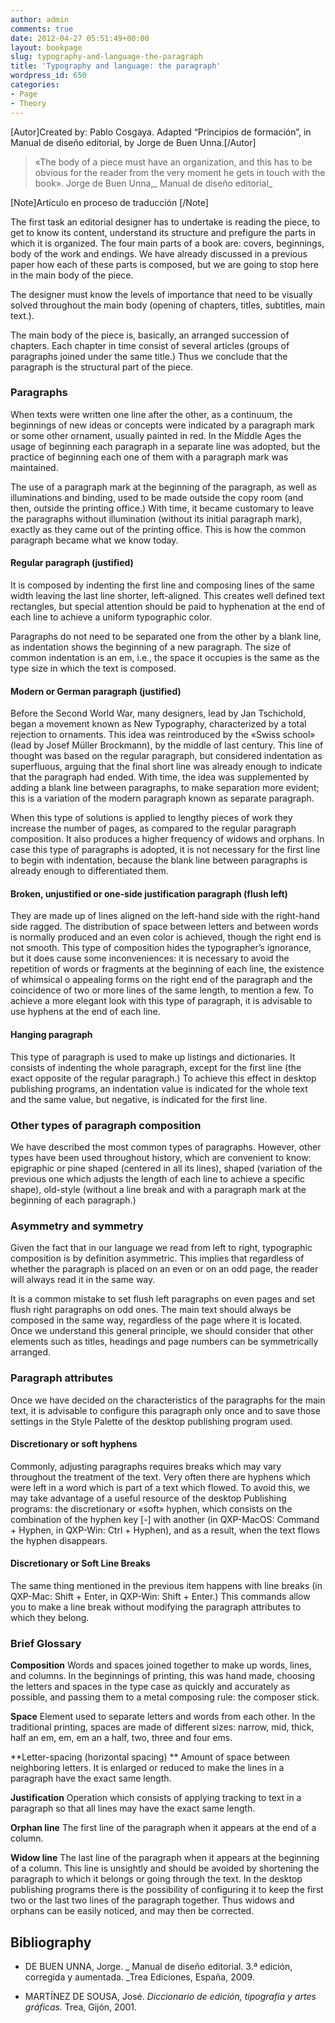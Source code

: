 ```yaml
---
author: admin
comments: true
date: 2012-04-27 05:51:49+00:00
layout: bookpage
slug: typography-and-language-the-paragraph
title: 'Typography and language: the paragraph'
wordpress_id: 650
categories:
- Page
- Theory
---
```


[Autor]Created by: Pablo Cosgaya. Adapted “Principios de formación”, in Manual de diseño editorial, by Jorge de Buen Unna.[/Autor]


> «The body of a piece must have an organization, and this has to be obvious for the reader from the very moment he gets in touch with the book». Jorge de Buen Unna,_ Manual de diseño editorial_



[Note]Artículo en proceso de traducción [/Note]

The first task an editorial designer has to undertake is reading the piece, to get to know its content, understand its structure and prefigure the parts in which it is organized. The four main parts of a book are: covers, beginnings, body of the work and endings. We have already discussed in a previous paper how each of these parts is composed, but we are going to stop here in the main body of the piece.

The designer must know the levels of importance that need to be visually solved throughout the main body (opening of chapters, titles, subtitles, main text.).

The main body of the piece is, 
basically, an arranged succession of chapters. Each chapter in time consist of several articles (groups of paragraphs joined under the same title.) Thus we conclude that the paragraph is the structural part of the piece.


### Paragraphs


When texts were written one line after the other, as a continuum, the beginnings of new ideas or concepts were indicated by a paragraph mark or some other ornament, usually painted in red. In the Middle Ages the usage of beginning each paragraph in a separate line was adopted, but the practice of beginning each one of them with a paragraph mark was maintained.

The use of a paragraph mark at the beginning of the paragraph, as well as illuminations and binding, used to be made outside the copy room (and then, outside the printing office.) With time, it became customary to leave the paragraphs without illumination (without its initial paragraph mark), exactly as they came out of the printing office. This is how the common paragraph became what we know today.


#### Regular paragraph (justified)


It is composed by indenting the first line and composing lines of the same width leaving the last line shorter, left-aligned. This creates well defined text rectangles, but special attention should be paid to hyphenation at the end of each line to achieve a uniform typographic color.

Paragraphs do not need to be separated one from the other by a blank line, as indentation shows the beginning of a new paragraph. The size of common indentation is an em, i.e., the space it occupies is the same as the type size in which the text is composed.


#### Modern or German paragraph (justified)


Before the Second World War, many designers, lead by Jan Tschichold, began a movement known as New Typography, characterized by a total rejection to ornaments. This idea was reintroduced by the «Swiss school» (lead by Josef Müller Brockmann), by the middle of last century. This line of thought was based on the regular paragraph, but considered indentation as superfluous, arguing that the final short line was already enough to indicate that the paragraph had ended. With time, the idea was supplemented by adding a blank line between paragraphs, to make separation more evident; this is a variation of the modern paragraph known as separate paragraph.

When this type of solutions is applied to lengthy pieces of work they increase the number of pages, as compared to the regular paragraph composition. It also produces a higher frequency of widows and orphans. In case this type of paragraphs is adopted, it is not necessary for the first line to begin with indentation, because the blank line between paragraphs is already enough to differentiated them.


#### Broken, unjustified or one-side justification paragraph (flush left)


They are made up of lines aligned on the left-hand side with the right-hand side ragged. The distribution of space between letters and between words is normally produced and an even color is achieved, though the right end is not smooth. This type of composition hides the typographer’s ignorance, but it does cause some inconveniences: it is necessary to avoid the repetition of words or fragments at the beginning of each line, the existence of whimsical o appealing forms on the right end of the paragraph and the coincidence of two or more lines of the same length, to mention a few. To achieve a more elegant look with this type of paragraph, it is advisable to use hyphens at the end of each line.


#### Hanging paragraph


This type of paragraph is used to make up listings and dictionaries. It consists of indenting the whole paragraph, except for the first line (the exact opposite of the regular paragraph.) To achieve this effect in desktop publishing programs, an indentation value is indicated for the whole text and the same value, but negative, is indicated for the first line.


### Other types of paragraph composition


We have described the most common types of paragraphs. However, other types have been used throughout history, which are convenient to know: epigraphic or pine shaped (centered in all its lines), shaped (variation of the previous one which adjusts the length of each line to achieve a specific shape), old-style (without a line break and with a paragraph mark at the beginning of each paragraph.)


### Asymmetry and symmetry


Given the fact that in our language we read from left to right, typographic composition is by definition asymmetric. This implies that regardless of whether the paragraph is placed on an even or on an odd page, the reader will always read it in the same way.

It is a common mistake to set flush left paragraphs on even pages and set flush right paragraphs on odd ones. The main text should always be composed in the same way, regardless of the page where it is located. Once we understand this general principle, we should consider that other elements such as titles, headings and page numbers can be symmetrically arranged.


### Paragraph attributes


Once we have decided on the characteristics of the paragraphs for the main text, it is advisable to configure this paragraph only once and to save those settings in the Style Palette of the desktop publishing program used.


#### Discretionary or soft hyphens


Commonly, adjusting paragraphs requires breaks which may vary throughout the treatment of the text. Very often there are hyphens which were left in a word which is part of a text which flowed. To avoid this, we may take advantage of a useful resource of the desktop Publishing programs: the discretionary or «soft» hyphen, which consists on the combination of the hyphen key [-] with another (in QXP-MacOS: Command + Hyphen, in QXP-Win: Ctrl + Hyphen), and as a result, when the text flows the hyphen disappears.


#### Discretionary or Soft Line Breaks


The same thing mentioned in the previous item happens with line breaks (in QXP-Mac: Shift + Enter, in QXP-Win: Shift + Enter.) This commands allow you to make a line break without modifying the paragraph attributes to which they belong.


### Brief Glossary


**Composition**
Words and spaces joined together to make up words, lines, and columns. In the beginnings of printing, this was hand made, choosing the letters and spaces in the type case as quickly and accurately as possible, and passing them to a metal composing rule: the composer stick.

**Space**
Element used to separate letters and words from each other. In the traditional printing, spaces are made of different sizes: narrow, mid, thick, half an em, em, em an a half, two, three and four ems.

**Letter-spacing (horizontal spacing) **
Amount of space between neighboring letters. It is enlarged or reduced to make the lines in a paragraph have the exact same length.

**Justification**
Operation which consists of applying tracking to text in a paragraph so that all lines may have the exact same length.

**Orphan line**
The first line of the paragraph when it appears at the end of a column.

**Widow line**
The last line of the paragraph when it appears at the beginning of a column. This line is unsightly and should be avoided by shortening the paragraph to which it belongs or going through the text. In the desktop publishing programs there is the possibility of configuring it to keep the first two or the last two lines of the paragraph together. Thus widows and orphans can be easily noticed, and may then be corrected.

## Bibliography



	
  * DE BUEN UNNA, Jorge. _ Manual de diseño editorial. 3.ª edición, corregida y aumentada. _Trea Ediciones, España, 2009.

	
  * MARTÍNEZ DE SOUSA, José. _Diccionario de edición, tipografía y artes gráficas._ Trea, Gijón, 2001.



